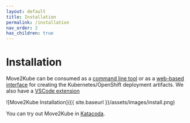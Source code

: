 ```yaml
---
layout: default
title: Installation
permalink: /installation
nav_order: 2
has_children: true
---
```


# Installation

Move2Kube can be consumed as a [command line tool](/installation/cli) or as a [web-based interface](/installation/ui) for creating the Kubernetes/OpenShift deployment artifacts.
We also have a [VSCode extension](/installation/vscode-extension)

![Move2Kube Installation]({{ site.baseurl }}/assets/images/install.png)

You can try out Move2Kube in [Katacoda](https://www.katacoda.com/move2kube).
